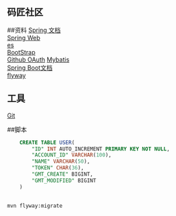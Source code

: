 ## 码匠社区

##资料
[Spring 文档](https://spring.io/guides)  
[Spring Web](https://spring.io/guides/gs/serving-web-content/)  
[es](https://elasticsearch.cn/explore)  
[BootStrap](https://v3.bootcss.com/)  
[Github OAuth](https://docs.github.com/cn/developers/apps/building-oauth-apps/creating-an-oauth-app)
[Mybatis](http://mybatis.org/spring-boot-starter/mybatis-spring-boot-autoconfigure/)  
[Spring Boot文档](https://docs.spring.io/spring-boot/docs/2.0.0.RC2/reference/htmlsingle/)  
[flyway](https://flywaydb.org/documentation/getstarted/firststeps/maven)  


## 工具
[Git](https://git-scm.com/downloads)  

##脚本
```sql
    CREATE TABLE USER(
        "ID" INT AUTO_INCREMENT PRIMARY KEY NOT NULL,
        "ACCOUNT_ID" VARCHAR(100),
        "NAME" VARCHAR(50),
        "TOKEN" CHAR(36),
        "GMT_CREATE" BIGINT,
        "GMT_MODIFIED" BIGINT
    )
    

```
```bash
mvn flyway:migrate
```